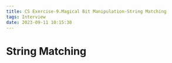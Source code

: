```yaml
---
title: CS Exercise-9.Magical Bit Manipulation-String Matching
tags: Interview
date: 2023-09-11 10:15:38
---
```


# String Matching
